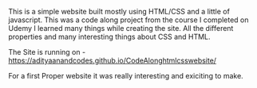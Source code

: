 This is a simple website built mostly using HTML/CSS and a little of javascript. This was a code along project from the course I completed on Udemy I learned many things while creating the site. All the different properties and many interesting things about CSS and HTML.

The Site is running on - https://adityaanandcodes.github.io/CodeAlonghtmlcsswebsite/

For a first Proper website it was really interesting and exiciting to make.
